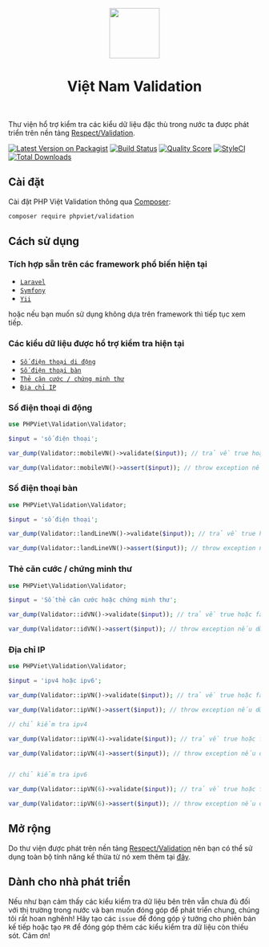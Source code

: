 <p align="center">
    <a href="https://github.com/yiisoft" target="_blank">
        <img src="https://avatars0.githubusercontent.com/u/50674062" height="100px">
    </a>
    <h1 align="center">Việt Nam Validation</h1>
    <br>
</p>

Thư viện hổ trợ kiểm tra các kiểu dữ liệu đặc thù trong nước ta 
được phát triển trên nền tảng [Respect/Validation](https://github.com/respect/validation).

[![Latest Version on Packagist](https://img.shields.io/packagist/v/phpviet/validation.svg?style=flat-square)](https://packagist.org/packages/phpviet/validation)
[![Build Status](https://img.shields.io/travis/phpviet/validation/master.svg?style=flat-square)](https://travis-ci.org/phpviet/validation)
[![Quality Score](https://img.shields.io/scrutinizer/g/phpviet/validation.svg?style=flat-square)](https://scrutinizer-ci.com/g/phpviet/validation)
[![StyleCI](https://styleci.io/repos/187063731/shield?branch=master)](https://styleci.io/repos/187063731)
[![Total Downloads](https://img.shields.io/packagist/dt/phpviet/validation.svg?style=flat-square)](https://packagist.org/packages/phpviet/validation)

## Cài đặt

Cài đặt PHP Việt Validation thông qua [Composer](https://getcomposer.org):

```bash
composer require phpviet/validation
```

## Cách sử dụng

### Tích hợp sẵn trên các framework phổ biến hiện tại

- [`Laravel`](https://github.com/phpviet/laravel-validation)
- [`Symfony`](https://github.com/phpviet/symfony-validation)
- [`Yii`](https://github.com/phpviet/yii-validation)

hoặc nếu bạn muốn sử dụng không dựa trên framework thì tiếp tục xem tiếp.

### Các kiểu dữ liệu được hổ trợ kiểm tra hiện tại


- [`Số điện thoại di động`](#Số-điện-thoại-di-động)
- [`Số điện thoại bàn`](#Số-điện-thoại-bàn)
- [`Thẻ căn cước / chứng minh thư`](#Thẻ-căn-cước-/-chứng-minh-thư)
- [`Địa chỉ IP`](#Địa-chỉ-IP)


### Số điện thoại di động

```php
use PHPViet\Validation\Validator;

$input = 'số điện thoại';

var_dump(Validator::mobileVN()->validate($input)); // trả về true hoặc false tương đương với dữ liệu hợp lệ hoặc không.

var_dump(Validator::mobileVN()->assert($input)); // throw exception nếu dữ liệu không hợp lệ.
```

### Số điện thoại bàn

```php
use PHPViet\Validation\Validator;

$input = 'số điện thoại';

var_dump(Validator::landLineVN()->validate($input)); // trả về true hoặc false tương đương với dữ liệu hợp lệ hoặc không.

var_dump(Validator::landLineVN()->assert($input)); // throw exception nếu dữ liệu không hợp lệ.
```

### Thẻ căn cước / chứng minh thư

```php
use PHPViet\Validation\Validator;

$input = 'Số thẻ căn cước hoặc chứng minh thư';

var_dump(Validator::idVN()->validate($input)); // trả về true hoặc false tương đương với dữ liệu hợp lệ hoặc không.

var_dump(Validator::idVN()->assert($input)); // throw exception nếu dữ liệu không hợp lệ.
```

### Địa chỉ IP

```php
use PHPViet\Validation\Validator;

$input = 'ipv4 hoặc ipv6';

var_dump(Validator::ipVN()->validate($input)); // trả về true hoặc false tương đương với dữ liệu hợp lệ hoặc không.

var_dump(Validator::ipVN()->assert($input)); // throw exception nếu dữ liệu không hợp lệ.

// chỉ kiểm tra ipv4

var_dump(Validator::ipVN(4)->validate($input)); // trả về true hoặc false tương đương với dữ liệu hợp lệ hoặc không.

var_dump(Validator::ipVN(4)->assert($input)); // throw exception nếu dữ liệu không hợp lệ.


// chỉ kiểm tra ipv6

var_dump(Validator::ipVN(6)->validate($input)); // trả về true hoặc false tương đương với dữ liệu hợp lệ hoặc không.

var_dump(Validator::ipVN(6)->assert($input)); // throw exception nếu dữ liệu không hợp lệ.
```

## Mở rộng

Do thư viện được phát trên nền tảng 
[Respect/Validation](https://github.com/respect/validation) nên bạn có thể sử dụng
toàn bộ tính năng kế thừa từ nó xem thêm tại [đây](https://respect-validation.readthedocs.io/en/1.1/).


## Dành cho nhà phát triển

Nếu như bạn cảm thấy các kiểu kiểm tra dữ liệu bên trên vẫn chưa đủ đối với thị trường 
trong nước và bạn muốn đóng góp để phát triển chung, chúng tôi rất hoan nghênh! 
Hãy tạo các `issue` để đóng góp ý tưởng cho phiên bản kế tiếp hoặc tạo `PR` 
để đóng góp thêm các kiểu kiểm tra dữ liệu còn thiếu sót. Cảm ơn!
